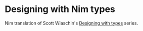 # Designing with Nim types

Nim translation of Scott Wlaschin's [Designing with types](https://fsharpforfunandprofit.com/posts/designing-with-types-intro/) series.
